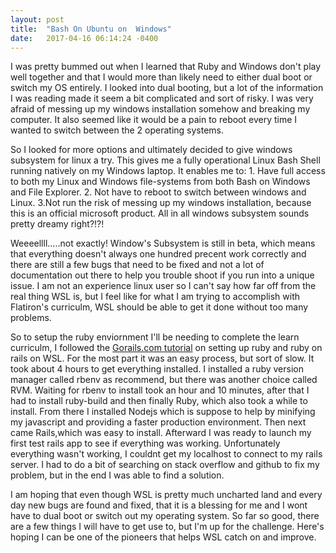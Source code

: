 ```yaml
---
layout: post
title:  "Bash On Ubuntu on  Windows"
date:   2017-04-16 06:14:24 -0400
---
```



I was pretty bummed out when I learned that Ruby and Windows don't play well together and that I would more than likely need to either dual boot or switch my OS entirely. I looked into dual booting, but a lot of the information I was reading made it seem a bit complicated and sort of risky. I was very afraid of messing up my windows installation somehow and breaking my computer. It also seemed like it would be a pain to reboot every time I wanted to switch between the 2 operating systems.

So I looked for more options and ultimately decided to give windows subsystem for linux a try. This gives me a fully operational Linux Bash Shell running natively on my Windows laptop. It enables me to: 1. Have full access to both my Linux and  Windows file-systems from both Bash on Windows and File Explorer. 2. Not have to reboot to switch between windows and Linux. 3.Not run the risk of messing up my windows installation, because this is an official microsoft product. All in all windows subsystem sounds pretty dreamy right?!?!

Weeeellll.....not exactly! Window's Subsystem is still in beta, which means that everything doesn't always one hundred precent work correctly and there are still a few bugs that need to be fixed and not a lot of documentation out there to help you trouble shoot if you run into a unique issue. I am not an experience linux user so I can't say how far off from the real thing WSL is, but I feel like for what I am trying to accomplish with Flatiron's curriculm, WSL should be able to get it done without too many problems. 

So to setup the ruby enviornment I'll be needing to complete the learn curriculm, I followed the [Gorails.com tutorial](https://gorails.com/setup/windows/10) on setting up ruby and ruby on rails on WSL. For the most part it was an easy process, but sort of slow. It took about 4 hours to get everything installed. I installed a ruby version manager called rbenv as recommend, but there was another choice called RVM. Waiting for rbenv to install took an hour and 10 minutes, after that I had to install ruby-build and then finally Ruby, which also took a while to install. From there I installed Nodejs which is suppose to help by minifying my javascript and providing a faster production environment. Then next came Rails,which was easy to install. Afterward I was ready to launch my first test rails app to see if everything was working. Unfortunately everything wasn't working, I couldnt get my localhost to connect to my rails server. I had to do a bit of searching on stack overflow and github to fix my problem, but in the end I was able to find a solution. 

I am hoping that even though WSL is pretty much uncharted land and every day new bugs are found and fixed, that it is a blessing for me and I wont have to dual boot or switch out my operating system. So far so good, there are a few things I will have to get use to, but I'm up for the challenge. Here's hoping I can be one of the pioneers that helps WSL catch on and improve. 
